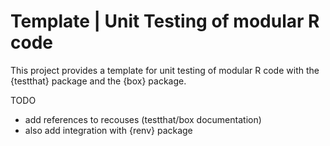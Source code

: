 
# Template | Unit Testing of modular R code

This project provides a template for unit testing of modular R code with the  \{testthat\} package and the \{box\} package.

TODO
* add references to recouses (testthat/box documentation)
* also add integration with \{renv\} package